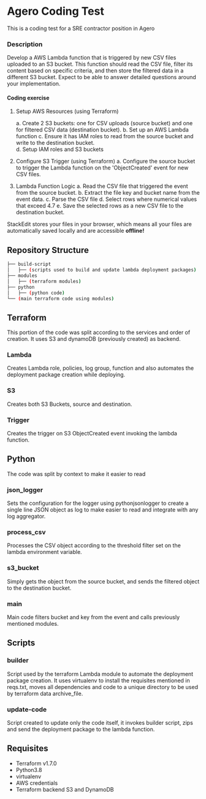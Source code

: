 # Agero Coding Test
This is a coding test for a SRE contractor position in Agero

### Description

Develop a AWS Lambda function that is triggered by new CSV files uploaded to an S3 bucket. This function should read the CSV file, filter its content based on specific criteria, and then store the filtered data in a different S3 bucket. Expect to be able to answer detailed questions around your implementation.

#### Coding exercise

1.  Setup AWS Resources (using Terraform)
    
    a.  Create 2 S3 buckets: one for CSV uploads (source bucket) and one for filtered
        CSV data (destination bucket).
    b.  Set up an AWS Lambda function 
    c.  Ensure it has IAM roles to read from the source bucket and write to the
        destination bucket.        
    d.  Setup IAM roles and S3 buckets
        
2.  Configure S3 Trigger (using Terraform)
	a. Configure the source bucket to trigger the Lambda function on the 'ObjectCreated' event for new CSV files.

3. Lambda Function Logic
	a.  Read the CSV file that triggered the event from the source bucket.
    b.  Extract the file key and bucket name from the event data.
    c.  Parse the CSV file
    d.  Select rows where numerical values that exceed 4.7
    e.  Save the selected rows as a new CSV file to the destination bucket.

StackEdit stores your files in your browser, which means all your files are automatically saved locally and are accessible **offline!**

## Repository Structure

```bash
├── build-script
│   ├── (scripts used to build and update lambda deployment packages)
├── modules
│   ├── (terraform modules)
├── python
│   ├── (python code)
└── (main terraform code using modules)
```

## Terraform

This portion of the code was split according to the services and order of creation. It uses S3 and dynamoDB (previously created) as backend.

### Lambda

Creates Lambda role, policies, log group, function and also automates the deployment package creation while deploying.

### S3

Creates both S3 Buckets, source and destination.

### Trigger

Creates the trigger on S3 ObjectCreated event invoking the lambda function.

## Python

The code was split by context to make it easier to read

### json_logger

Sets the configuration for the logger using pythonjsonlogger to create a single line JSON object as log to make easier to read and integrate with any log aggregator.

### process_csv

Processes the CSV object according to the threshold filter set on the lambda environment variable. 

### s3_bucket

Simply gets the object from the source bucket, and sends the filtered object to the destination bucket.

### main

Main code filters bucket and key from the event and calls previously mentioned modules.

## Scripts

### builder

Script used by the terraform Lambda module to automate the deployment package creation. It uses virtualenv to install the requisites mentioned in reqs.txt, moves all dependencies and code to a unique directory to be used by terraform data archive_file.

### update-code

Script created to update only the code itself, it invokes builder script, zips and send the deployment package to the lambda function.


## Requisites

- Terraform v1.7.0
- Python3.8
- virtualenv
- AWS credentials
- Terraform backend S3 and DynamoDB